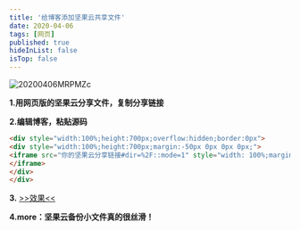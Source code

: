 ```yaml
---
title: '给博客添加坚果云共享文件'
date: 2020-04-06
tags: [网页]
published: true
hideInList: false
isTop: false
---
```

![20200406MRPMZc](https://pic.thedoctor.top/pic/20200406MRPMZc.png)

<!--more-->

**1.用网页版的坚果云分享文件，复制分享链接**

**2.编辑博客，粘贴源码**
```html
<div style="width:100%;height:700px;overflow:hidden;border:0px">
<div style="width:100%;height:700px;margin:-50px 0px 0px 0px;">
<iframe src="你的坚果云分享链接#dir=%2F::mode=1" style="width: 100%;margin: 0;padding: 0;border: 0;height:700px;" scrolling="no">
</iframe>
</div>
</div>
```

**3.** [>>效果<<](https://thedoctor.top/happylife/post/jian-guo-yun-zi-yuan-fen-xiang/)

**4.more：坚果云备份小文件真的很丝滑！**

